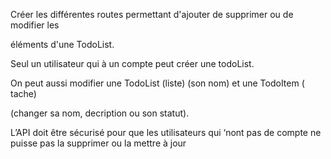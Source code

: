 Créer les différentes routes permettant d'ajouter de supprimer ou de modifier les 

éléments d'une TodoList. 

Seul un utilisateur qui à un compte peut créer une todoList. 

On peut aussi modifier une TodoList (liste) (son nom) et une TodoItem ( tache) 

(changer sa nom,  decription ou son statut). 

L’API doit être sécurisé pour que les utilisateurs qui ‘nont pas de compte ne puisse pas la supprimer ou la mettre à jour 